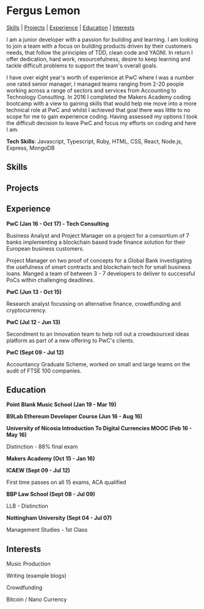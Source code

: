 # Fergus Lemon
[Skills](#skills) | [Projects](#projects) | [Experience](#experience) | [Education](#education) | [Interests](#interests)

I am a junior developer with a passion for building and learning. I am looking to join a team with a focus on building products driven by their customers needs, that follow the principles of TDD, clean code and YAGNI.  In return I offer dedication, hard work, resourcefulness, desire to keep learning and tackle difficult problems to support the team's overall goals. 

I have over eight year's worth of experience at PwC where I was a number one rated senior manager, I managed teams ranging from 2-20 people working across a range of sectors and services from Accounting to Technology Consulting.  In 2016 I completed the Makers Academy coding bootcamp with a view to gaining skills that would help me move into a more technical role at PwC and whilst I achieved that goal there was little to no scope for me to gain experience coding.  Having assessed my options I took the difficult decision to leave PwC and focus my efforts on coding and here I am.

**Tech Skills**: Javascript, Typescript, Ruby, HTML, CSS, React, Node.js, Express, MongoDB

## Skills

## Projects

## Experience
**PwC (Jan 16 - Oct 17) - Tech Consulting**

Business Analyst and Project Manager on a project for a consortium of 7 banks implementing a blockchain based trade finance solution for their European business customers.

Project Manager on two proof of concepts for a Global Bank investigating the usefulness of smart contracts and blockchain tech for small business loans. Manged a team of between 3 - 7 developers to deliver to successful PoCs within challenging deadlines.

**PwC (Jun 13 - Oct 15)**

Research analyst focussing on alternative finance, crowdfunding and cryptocurrency.  

**PwC (Jul 12 - Jun 13)**

Secondment to an Innovation team to help roll out a crowdsourced ideas platform as part of a new offering to PwC's clients.

**PwC (Sept 09 - Jul 12)**

Accountancy Graduate Scheme, worked on small and large teams on the audit of FTSE 100 companies.

## Education
**Point Blank Music School (Jan 19 - Mar 19)**

**B9Lab Ethereum Developer Course (Jun 16 - Aug 16)**

**University of Nicosia Introduction To Digital Currencies MOOC (Feb 16 - May 16)**

Distinction - 88% final exam

**Makers Academy (Oct 15 - Jan 16)**

**ICAEW (Sept 09 - Jul 12)**

First time passes on all 15 exams, ACA qualified

**BBP Law School (Sept 08 - Jul 09)**

LLB - Distinction

**Nottingham University (Sept 04 - Jul 07)**

Management Studies - 1st Class

## Interests
Music Production

Writing (example blogs)

Crowdfunding

Bitcoin / Nano Currency
